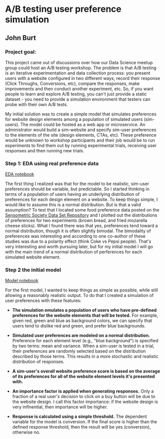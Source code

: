 # A/B testing user preference simulation 

## John Burt

### Project goal:

This project came out of discussions over how our Data Science meetup group could host an A/B testing workshop. The problem is that A/B testing is an iterative experimentation and data collection process: you present users with a website configured in two different ways, record their response (Click Throughs, Conversions, etc), compare the responses, make improvements and then conduct another experiment, etc. So, if you want people to learn and explore A/B testing, you can't just provide a static dataset - you need to provide a simulation environment that testers can probe with their own A/B tests. 

My initial solution was to create a simple model that simulates preferences for website design elements among a population of simulated users (sim-users). The model could be hosted as a web app or microservice.  An administrator would build a sim-website and specify sim-user preferences to the elements of the site (design elements, CTAs, etc). These preference would be unknown to workshop participants and their job would be to run experiments to find them out by running experimental trials, receiving user responses and then running new trials.

### Step 1: EDA using real preference data

[EDA notebook](consumer_preference_EDA.ipynb)

The first thing I realized was that for the model to be realistic, sim-user preferences should be variable, but predictable. So I started thinking in terms of a population of users having an underlying distribution of preferences for each design element on a website. To keep things simple, I would like to assume this is a normal distribution. But is that a valid assumption? To test that I located some food preference data posted on the [Sensometric Society Data Set Repository](http://www.sensometric.org/datasets) and I plotted out the distributions of preferences for two experiments (brown bread, and fried mozarella cheese sticks). What I found there was that yes, preferences tend toward a normal distribution, though it is often slightly bimodal. The bimodality of preferences was interesting and according to one co-author of these studies was due to a polarity effect (think Coke vs Pepsi people). That's very interesting and worth pursuing later, but for my initial model I will go with the main trend of a normal distribution of perferences for each simulated website element.

### Step 2 the initial model

[Model notebook](consumer_pref_sim_1_vf.ipynb)

For the first model, I wanted to keep things as simple as possible, while still allowing a reasonably realistic output. To do that I created a simulation of user preferences with these features:

- **The simulation emulates a population of users who have pre-defined preferences for the website elements that will be tested.** For example, given red, green and blue as background colors, we can specify that users tend to dislike red and green, and prefer blue backgrounds. 

- **Simulated user preferences are modeled on a normal distribution.** Preference for each element level (e.g., "blue background") is specified by two terms: mean and variance. When a sim-user is tested in a trial, their preferences are randomly selected based on the distribution described by those terms. This results in a more stochastic and realistic distribution of responses.

- **A sim-user's overall website preference score is based on the average of its preferences for all of the website element levels it's presented with.**

- **An importance factor is applied when generating responses.** Only a fraction of a real user's decision to click on a buy button will be due to the website design. I call this factor importance: if the website design is very inflnential, then importance will be higher.

- **Response is calculated using a simple threshold.** The dependent variable for the model is conversion. If the final score is higher than the defined response threshold, then the result will be yes (conversion), otherwise no.


